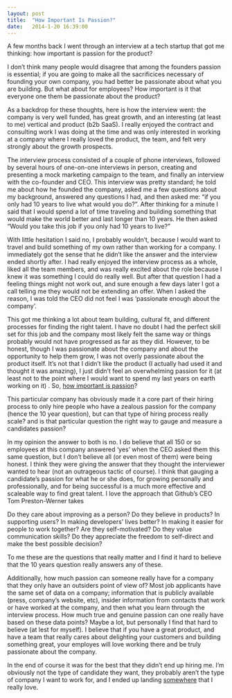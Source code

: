 ```yaml
---
layout: post
title:  "How Important Is Passion?"
date:   2014-1-20 16:39:00
---
```


A few months back I went through an interview at a tech startup that got me thinking: how important is passion for the product?

I don’t think many people would disagree that among the founders passion is essential; if you are going to make all the sacrificices necessary of founding your own company, you had better be passionate about what you are building. But what about for employees? How important is it that everyone one them be passionate about the product?

As a backdrop for these thoughts, here is how the interview went: the company is very well funded, has great growth, and an interesting (at least to me) vertical and product (b2b SaaS). I really enjoyed the contract and consulting work I was doing at the time and was only interested in working at a company where I really loved the product, the team, and felt very strongly about the growth prospects.

The interview process consisted of a couple of phone interviews, followed by several hours of one-on-one interviews in person, creating and presenting a mock marketing campaign to the team, and finally an interview with the co-founder and CEO. This interview was pretty standard; he told me about how he founded the company, asked me a few questions about my background, answered any questions I had, and then asked me: “if you only had 10 years to live what would you do?”. After thinking for a minute I said that I would spend a lot of time traveling and building something that would make the world better and last longer than 10 years. He then asked “Would you take this job if you only had 10 years to live?”

With little hesitation I said no, I probably wouldn’t, because I would want to travel and build something of my own rather than working for a company. I immediately got the sense that he didn’t like the answer and the interview ended shortly after. I had really enjoyed the interview process as a whole, liked all the team members, and was really excited about the role because I knew it was something I could do really well. But after that question I had a feeling things might not work out, and sure enough a few days later I got a call telling me they would not be extending an offer. When I asked the reason, I was told the CEO did not feel I was ‘passionate enough about the company’.

This got me thinking a lot about team building, cultural fit, and different processes for finding the right talent. I have no doubt I had the perfect skill set for this job and the company most likely felt the same way or things probably would not have progressed as far as they did. However, to be honest, though I was passionate about the company and about the opportunity to help them grow, I was not overly passionate about the product itself. It’s not that I didn’t like the product (I actually had used it and thought it was amazing), I just didn’t feel an overwhelming passion for it (at least not to the point where I would want to spend my last years on earth working on it) . So, <a href="https://37signals.com/svn/posts/2904-forget-passion-focus-on-process" target="_blank">how important is passion</a>?

This particular company has obviously made it a core part of their hiring process to only hire people who have a zealous passion for the company (hence the 10 year question), but can that type of hiring process really scale? and is that particular question the right way to gauge and measure a candidates passion?

In my opinion the answer to both is no. I do believe that all 150 or so employees at this company answered ‘yes’ when the CEO asked them this same question, but I don’t believe all (or even most of them) were being honest. I think they were giving the answer that they thought the interviewer wanted to hear (not an outrageous tactic of course). I think that gauging a candidate’s passion for what he or she does, for growing personally and professionally, and for being successful is a much more effective and scaleable way to find great talent. I love the approach that Github’s CEO Tom Preston-Werner takes

Do they care about improving as a person? Do they believe in products? In supporting users? In making developers’ lives better? In making it easier for people to work together? Are they self-motivated? Do they value communication skills? Do they appreciate the freedom to self-direct and make the best possible decision?

To me these are the questions that really matter and I find it hard to believe that the 10 years question really answers any of these.

Additionally, how much passion can someone really have for a company that they only have an outsiders point of view of? Most job applicants have the same set of data on a company; information that is publicly available (press, company’s website, etc), insider information from contacts that work or have worked at the company, and then what you learn through the interview process. How much true and genuine passion can one really have based on these data points? Maybe a lot, but personally I find that hard to believe (at lest for myself). I believe that if you have a great product, and have a team that really cares about delighting your customers and building something great, your employes will love working there and be truly passionate about the company. 

In the end of course it was for the best that they didn’t end up hiring me. I’m obviously not the type of candidate they want, they probably aren’t the type of company I want to work for, and I ended up landing <a href="http://circleci.com/" target="_new">somewhere</a> that I really love.